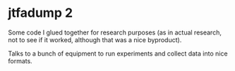 jtfadump 2
========

Some code I glued together for research purposes (as in actual research, not to see if it worked, although that was a nice byproduct).

Talks to a bunch of equipment to run experiments and collect data into nice formats.

